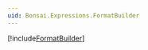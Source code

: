 ```yaml
---
uid: Bonsai.Expressions.FormatBuilder
---
```


[!include[FormatBuilder](~/articles/expressions-format.md)]